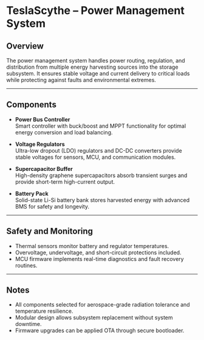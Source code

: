 # TeslaScythe – Power Management System

## Overview

The power management system handles power routing, regulation, and distribution from multiple energy harvesting sources into the storage subsystem. It ensures stable voltage and current delivery to critical loads while protecting against faults and environmental extremes.

---

## Components

- **Power Bus Controller**  
  Smart controller with buck/boost and MPPT functionality for optimal energy conversion and load balancing.

- **Voltage Regulators**  
  Ultra-low dropout (LDO) regulators and DC-DC converters provide stable voltages for sensors, MCU, and communication modules.

- **Supercapacitor Buffer**  
  High-density graphene supercapacitors absorb transient surges and provide short-term high-current output.

- **Battery Pack**  
  Solid-state Li-Si battery bank stores harvested energy with advanced BMS for safety and longevity.

---

## Safety and Monitoring

- Thermal sensors monitor battery and regulator temperatures.  
- Overvoltage, undervoltage, and short-circuit protections included.  
- MCU firmware implements real-time diagnostics and fault recovery routines.

---

## Notes

- All components selected for aerospace-grade radiation tolerance and temperature resilience.  
- Modular design allows subsystem replacement without system downtime.  
- Firmware upgrades can be applied OTA through secure bootloader.
